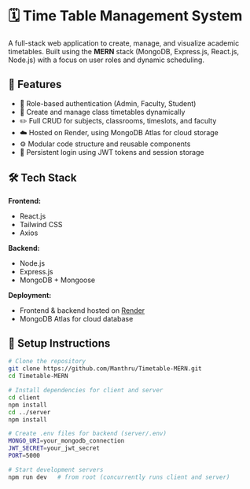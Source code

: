 # 🗓️ Time Table Management System

A full-stack web application to create, manage, and visualize academic timetables. Built using the **MERN** stack (MongoDB, Express.js, React.js, Node.js) with a focus on user roles and dynamic scheduling.

## 🚀 Features

- 🔐 Role-based authentication (Admin, Faculty, Student)
- 📅 Create and manage class timetables dynamically
- ✏️ Full CRUD for subjects, classrooms, timeslots, and faculty
- ☁️ Hosted on Render, using MongoDB Atlas for cloud storage
- ⚙️ Modular code structure and reusable components
- 💾 Persistent login using JWT tokens and session storage

## 🛠️ Tech Stack

**Frontend:**  
- React.js  
- Tailwind CSS  
- Axios

**Backend:**  
- Node.js  
- Express.js  
- MongoDB + Mongoose

**Deployment:**  
- Frontend & backend hosted on [Render](https://render.com)  
- MongoDB Atlas for cloud database

## 🔧 Setup Instructions

```bash
# Clone the repository
git clone https://github.com/Manthru/Timetable-MERN.git
cd Timetable-MERN

# Install dependencies for client and server
cd client
npm install
cd ../server
npm install

# Create .env files for backend (server/.env)
MONGO_URI=your_mongodb_connection
JWT_SECRET=your_jwt_secret
PORT=5000

# Start development servers
npm run dev   # from root (concurrently runs client and server)
